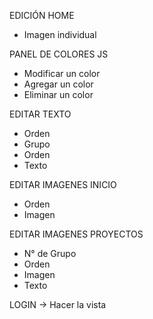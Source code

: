 EDICIÓN HOME
- Imagen individual

PANEL DE COLORES JS
- Modificar un color
- Agregar un color
- Eliminar un color

EDITAR TEXTO
- Orden
- Grupo
- Orden
- Texto

EDITAR IMAGENES INICIO
- Orden
- Imagen

EDITAR IMAGENES PROYECTOS
- N° de Grupo
- Orden
- Imagen
- Texto

LOGIN -> Hacer la vista

